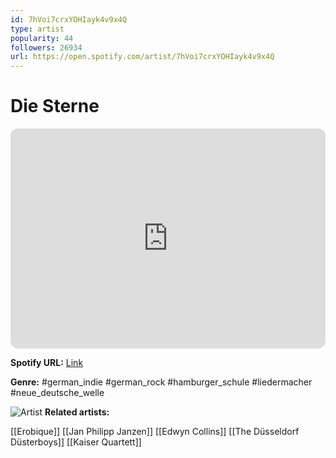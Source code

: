 ```yaml
---
id: 7hVoi7crxYOHIayk4v9x4Q
type: artist
popularity: 44
followers: 26934
url: https://open.spotify.com/artist/7hVoi7crxYOHIayk4v9x4Q
---
```

# Die Sterne

<iframe style="border-radius:12px" src="https://open.spotify.com/embed/artist/7hVoi7crxYOHIayk4v9x4Q" width="100%" height="352" frameBorder="0" allowfullscreen="" allow="autoplay; clipboard-write; encrypted-media; fullscreen; picture-in-picture" loading="lazy"></iframe>

**Spotify URL:** [Link](https://open.spotify.com/artist/7hVoi7crxYOHIayk4v9x4Q)

**Genre:**  #german_indie #german_rock #hamburger_schule #liedermacher #neue_deutsche_welle

![Artist](https://i.scdn.co/image/ab6761610000e5eb6a1a2285c44dbe089e4161b2)
**Related artists:**

[[Erobique]]
[[Jan Philipp Janzen]]
[[Edwyn Collins]]
[[The Düsseldorf Düsterboys]]
[[Kaiser Quartett]]

